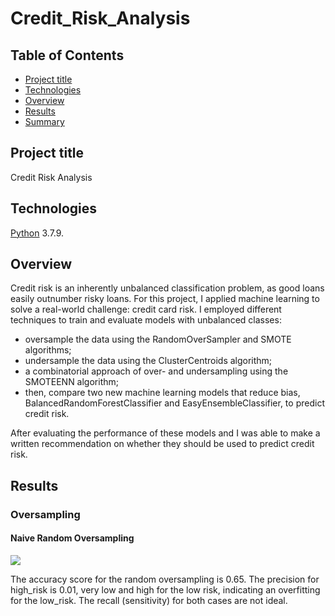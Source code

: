 # Credit_Risk_Analysis

## Table of Contents
* [Project title](#project-title)
* [Technologies](#technologies)
* [Overview](#overview)
* [Results](#results)
* [Summary](#summary)



## Project title
Credit Risk Analysis

## Technologies
[Python](https://www.python.org/downloads/ "Download Python") 3.7.9.

## Overview 
Credit risk is an inherently unbalanced classification problem, as good loans easily outnumber risky loans. For this project, I applied machine learning to solve a real-world challenge: credit card risk. I employed different techniques to train and evaluate models with unbalanced classes:
* oversample the data using the RandomOverSampler and SMOTE algorithms;
* undersample the data using the ClusterCentroids algorithm;
* a combinatorial approach of over- and undersampling using the SMOTEENN algorithm;
* then, compare two new machine learning models that reduce bias, BalancedRandomForestClassifier and EasyEnsembleClassifier, to predict credit risk. 

After evaluating the performance of these models and I was able to make a written recommendation on whether they should be used to predict credit risk.

## Results

### Oversampling
#### Naive Random Oversampling

![](img/NaiveRandomOversampling.png)

The accuracy score for the random oversampling is 0.65. The precision for high_risk is 0.01, very low and high for the low risk, indicating an overfitting for the low_risk. The recall (sensitivity) for both cases are not ideal.
